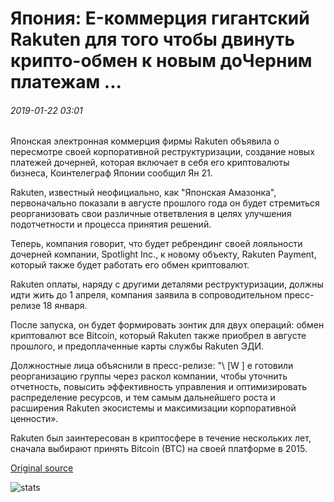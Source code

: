 # Япония: E-коммерция гигантский Rakuten для того чтобы двинуть крипто-обмен к новым доЧерним платежам ...

###### 2019-01-22 03:01

Японская электронная коммерция фирмы Rakuten объявила о пересмотре своей корпоративной реструктуризации, создание новых платежей дочерней, которая включает в себя его криптовалюты бизнеса, Коинтелеграф Японии сообщил Ян 21.

Rakuten, известный неофициально, как "Японская Амазонка", первоначально показали в августе прошлого года он будет стремиться реорганизовать свои различные ответвления в целях улучшения подотчетности и процесса принятия решений.

Теперь, компания говорит, что будет ребрендинг своей лояльности дочерней компании, Spotlight Inc., к новому объекту, Rakuten Payment, который также будет работать его обмен криптовалют.

Rakuten оплаты, наряду с другими деталями реструктуризации, должны идти жить до 1 апреля, компания заявила в сопроводительном пресс-релизе 18 января.

После запуска, он будет формировать зонтик для двух операций: обмен криптовалют все Bitcoin, который Rakuten также приобрел в августе прошлого, и предоплаченные карты службы Rakuten ЭДИ.

Должностные лица объяснили в пресс-релизе: "\ [W \] e готовили реорганизацию группы через раскол компании, чтобы уточнить отчетность, повысить эффективность управления и оптимизировать распределение ресурсов, и тем самым дальнейшего роста и расширения Rakuten экосистемы и максимизации корпоративной ценности».

Rakuten был заинтересован в криптосфере в течение нескольких лет, сначала выбирают принять Bitcoin (BTC) на своей платформе в 2015.

[Original source](https://cointelegraph.com/news/japan-e-commerce-giant-rakuten-to-move-crypto-exchange-to-new-payments-subsidiary)

![stats](https://c.statcounter.com/11760860/0/a89fa40b/1/ "stats")